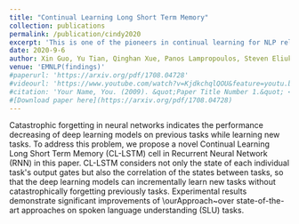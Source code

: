```yaml
---
title: "Continual Learning Long Short Term Memory"
collection: publications
permalink: /publication/cindy2020
excerpt: 'This is one of the pioneers in continual learning for NLP related works via recurrent neural networks.'
date: 2020-9-6
author: Xin Guo, Yu Tian, Qinghan Xue, Panos Lampropoulos, Steven Eliuk, Kenneth Barner and Xiaolong Wang*
venue: 'EMNLP(findings)'
#paperurl: 'https://arxiv.org/pdf/1708.04728'
#videourl: 'https://www.youtube.com/watch?v=KjdkchqlQOU&feature=youtu.be'
#citation: 'Your Name, You. (2009). &quot;Paper Title Number 1.&quot; <i>Journal 1</i>. 1(1).'
#[Download paper here](https://arxiv.org/pdf/1708.04728)
---
```

Catastrophic forgetting in neural networks indicates the performance decreasing of deep learning models on previous tasks while learning new tasks. To address this problem, we propose a novel Continual Learning Long Short Term Memory (CL-LSTM) cell in Recurrent Neural Network (RNN) in this paper. CL-LSTM considers not only the state of each individual task's output gates but also the correlation of the states between tasks, so that the deep learning models can incrementally learn new tasks without catastrophically forgetting previously tasks. Experimental results demonstrate significant improvements of \ourApproach~over state-of-the-art approaches on spoken language understanding (SLU) tasks.

